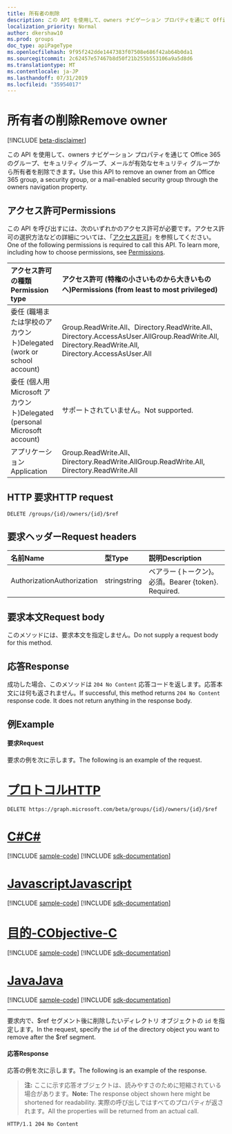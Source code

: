 ```yaml
---
title: 所有者の削除
description: この API を使用して、owners ナビゲーション プロパティを通じて Office 365 のグループ、セキュリティ グループ、メールが有効なセキュリティ グループから所有者を削除できます。
localization_priority: Normal
author: dkershaw10
ms.prod: groups
doc_type: apiPageType
ms.openlocfilehash: 9f95f242dde1447383f07508e686f42ab64b0da1
ms.sourcegitcommit: 2c62457e57467b8d50f21b255b553106a9a5d8d6
ms.translationtype: MT
ms.contentlocale: ja-JP
ms.lasthandoff: 07/31/2019
ms.locfileid: "35954017"
---
```

# <a name="remove-owner"></a><span data-ttu-id="ab2e3-103">所有者の削除</span><span class="sxs-lookup"><span data-stu-id="ab2e3-103">Remove owner</span></span>

[!INCLUDE [beta-disclaimer](../../includes/beta-disclaimer.md)]

<span data-ttu-id="ab2e3-104">この API を使用して、owners ナビゲーション プロパティを通じて Office 365 のグループ、セキュリティ グループ、メールが有効なセキュリティ グループから所有者を削除できます。</span><span class="sxs-lookup"><span data-stu-id="ab2e3-104">Use this API to remove an owner from an Office 365 group, a security group, or a mail-enabled security group through the owners navigation property.</span></span>

## <a name="permissions"></a><span data-ttu-id="ab2e3-105">アクセス許可</span><span class="sxs-lookup"><span data-stu-id="ab2e3-105">Permissions</span></span>
<span data-ttu-id="ab2e3-p101">この API を呼び出すには、次のいずれかのアクセス許可が必要です。アクセス許可の選択方法などの詳細については、「[アクセス許可](/graph/permissions-reference)」を参照してください。</span><span class="sxs-lookup"><span data-stu-id="ab2e3-p101">One of the following permissions is required to call this API. To learn more, including how to choose permissions, see [Permissions](/graph/permissions-reference).</span></span>

|<span data-ttu-id="ab2e3-108">アクセス許可の種類</span><span class="sxs-lookup"><span data-stu-id="ab2e3-108">Permission type</span></span>      | <span data-ttu-id="ab2e3-109">アクセス許可 (特権の小さいものから大きいものへ)</span><span class="sxs-lookup"><span data-stu-id="ab2e3-109">Permissions (from least to most privileged)</span></span>              |
|:--------------------|:---------------------------------------------------------|
|<span data-ttu-id="ab2e3-110">委任 (職場または学校のアカウント)</span><span class="sxs-lookup"><span data-stu-id="ab2e3-110">Delegated (work or school account)</span></span> | <span data-ttu-id="ab2e3-111">Group.ReadWrite.All、Directory.ReadWrite.All、Directory.AccessAsUser.All</span><span class="sxs-lookup"><span data-stu-id="ab2e3-111">Group.ReadWrite.All, Directory.ReadWrite.All, Directory.AccessAsUser.All</span></span>    |
|<span data-ttu-id="ab2e3-112">委任 (個人用 Microsoft アカウント)</span><span class="sxs-lookup"><span data-stu-id="ab2e3-112">Delegated (personal Microsoft account)</span></span> | <span data-ttu-id="ab2e3-113">サポートされていません。</span><span class="sxs-lookup"><span data-stu-id="ab2e3-113">Not supported.</span></span>    |
|<span data-ttu-id="ab2e3-114">アプリケーション</span><span class="sxs-lookup"><span data-stu-id="ab2e3-114">Application</span></span> | <span data-ttu-id="ab2e3-115">Group.ReadWrite.All、Directory.ReadWrite.All</span><span class="sxs-lookup"><span data-stu-id="ab2e3-115">Group.ReadWrite.All, Directory.ReadWrite.All</span></span> |

## <a name="http-request"></a><span data-ttu-id="ab2e3-116">HTTP 要求</span><span class="sxs-lookup"><span data-stu-id="ab2e3-116">HTTP request</span></span>
<!-- { "blockType": "ignored" } -->
```http
DELETE /groups/{id}/owners/{id}/$ref
```

## <a name="request-headers"></a><span data-ttu-id="ab2e3-117">要求ヘッダー</span><span class="sxs-lookup"><span data-stu-id="ab2e3-117">Request headers</span></span>
| <span data-ttu-id="ab2e3-118">名前</span><span class="sxs-lookup"><span data-stu-id="ab2e3-118">Name</span></span>       | <span data-ttu-id="ab2e3-119">型</span><span class="sxs-lookup"><span data-stu-id="ab2e3-119">Type</span></span> | <span data-ttu-id="ab2e3-120">説明</span><span class="sxs-lookup"><span data-stu-id="ab2e3-120">Description</span></span>|
|:---------------|:--------|:----------|
| <span data-ttu-id="ab2e3-121">Authorization</span><span class="sxs-lookup"><span data-stu-id="ab2e3-121">Authorization</span></span>  | <span data-ttu-id="ab2e3-122">string</span><span class="sxs-lookup"><span data-stu-id="ab2e3-122">string</span></span>  | <span data-ttu-id="ab2e3-p102">ベアラー {トークン}。必須。</span><span class="sxs-lookup"><span data-stu-id="ab2e3-p102">Bearer {token}. Required.</span></span> |

## <a name="request-body"></a><span data-ttu-id="ab2e3-125">要求本文</span><span class="sxs-lookup"><span data-stu-id="ab2e3-125">Request body</span></span>
<span data-ttu-id="ab2e3-126">このメソッドには、要求本文を指定しません。</span><span class="sxs-lookup"><span data-stu-id="ab2e3-126">Do not supply a request body for this method.</span></span>

## <a name="response"></a><span data-ttu-id="ab2e3-127">応答</span><span class="sxs-lookup"><span data-stu-id="ab2e3-127">Response</span></span>
<span data-ttu-id="ab2e3-p103">成功した場合、このメソッドは `204 No Content` 応答コードを返します。応答本文には何も返されません。</span><span class="sxs-lookup"><span data-stu-id="ab2e3-p103">If successful, this method returns `204 No Content` response code. It does not return anything in the response body.</span></span>

## <a name="example"></a><span data-ttu-id="ab2e3-130">例</span><span class="sxs-lookup"><span data-stu-id="ab2e3-130">Example</span></span>
#### <a name="request"></a><span data-ttu-id="ab2e3-131">要求</span><span class="sxs-lookup"><span data-stu-id="ab2e3-131">Request</span></span>
<span data-ttu-id="ab2e3-132">要求の例を次に示します。</span><span class="sxs-lookup"><span data-stu-id="ab2e3-132">The following is an example of the request.</span></span>

# <a name="httptabhttp"></a>[<span data-ttu-id="ab2e3-133">プロトコル</span><span class="sxs-lookup"><span data-stu-id="ab2e3-133">HTTP</span></span>](#tab/http)
<!-- {
  "blockType": "request",
  "name": "delete_owner_from_group"
}-->
```http
DELETE https://graph.microsoft.com/beta/groups/{id}/owners/{id}/$ref
```
# <a name="ctabcsharp"></a>[<span data-ttu-id="ab2e3-134">C#</span><span class="sxs-lookup"><span data-stu-id="ab2e3-134">C#</span></span>](#tab/csharp)
[!INCLUDE [sample-code](../includes/snippets/csharp/delete-owner-from-group-csharp-snippets.md)]
[!INCLUDE [sdk-documentation](../includes/snippets/snippets-sdk-documentation-link.md)]

# <a name="javascripttabjavascript"></a>[<span data-ttu-id="ab2e3-135">Javascript</span><span class="sxs-lookup"><span data-stu-id="ab2e3-135">Javascript</span></span>](#tab/javascript)
[!INCLUDE [sample-code](../includes/snippets/javascript/delete-owner-from-group-javascript-snippets.md)]
[!INCLUDE [sdk-documentation](../includes/snippets/snippets-sdk-documentation-link.md)]

# <a name="objective-ctabobjc"></a>[<span data-ttu-id="ab2e3-136">目的-C</span><span class="sxs-lookup"><span data-stu-id="ab2e3-136">Objective-C</span></span>](#tab/objc)
[!INCLUDE [sample-code](../includes/snippets/objc/delete-owner-from-group-objc-snippets.md)]
[!INCLUDE [sdk-documentation](../includes/snippets/snippets-sdk-documentation-link.md)]

# <a name="javatabjava"></a>[<span data-ttu-id="ab2e3-137">Java</span><span class="sxs-lookup"><span data-stu-id="ab2e3-137">Java</span></span>](#tab/java)
[!INCLUDE [sample-code](../includes/snippets/java/delete-owner-from-group-java-snippets.md)]
[!INCLUDE [sdk-documentation](../includes/snippets/snippets-sdk-documentation-link.md)]

---

<span data-ttu-id="ab2e3-138">要求内で、$ref セグメント後に削除したいディレクトリ オブジェクトの `id` を指定します。</span><span class="sxs-lookup"><span data-stu-id="ab2e3-138">In the request, specify the `id` of the directory object you want to remove after the $ref segment.</span></span>

#### <a name="response"></a><span data-ttu-id="ab2e3-139">応答</span><span class="sxs-lookup"><span data-stu-id="ab2e3-139">Response</span></span>
<span data-ttu-id="ab2e3-140">応答の例を次に示します。</span><span class="sxs-lookup"><span data-stu-id="ab2e3-140">The following is an example of the response.</span></span>
><span data-ttu-id="ab2e3-141">**注:** ここに示す応答オブジェクトは、読みやすさのために短縮されている場合があります。</span><span class="sxs-lookup"><span data-stu-id="ab2e3-141">**Note:** The response object shown here might be shortened for readability.</span></span> <span data-ttu-id="ab2e3-142">実際の呼び出しではすべてのプロパティが返されます。</span><span class="sxs-lookup"><span data-stu-id="ab2e3-142">All the properties will be returned from an actual call.</span></span>
<!-- {
  "blockType": "response",
  "truncated": true,
  "@odata.type": "microsoft.graph.directoryObject"
} -->
```http
HTTP/1.1 204 No Content
```

<!-- uuid: 8fcb5dbc-d5aa-4681-8e31-b001d5168d79
2015-10-25 14:57:30 UTC -->
<!--
{
  "type": "#page.annotation",
  "description": "Delete owner",
  "keywords": "",
  "section": "documentation",
  "tocPath": "",
  "suppressions": [
  ]
}
-->
